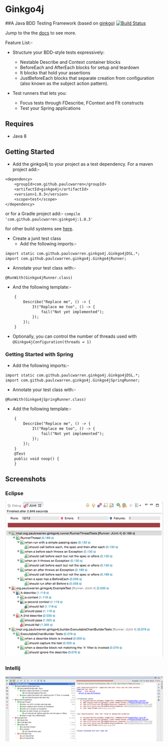 # Ginkgo4j
##A Java BDD Testing Framework  (based on [ginkgo](http://onsi.github.io/ginkgo/))
[![Build Status](https://travis-ci.org/paulcwarren/ginkgo4j.svg?branch=master)](https://travis-ci.org/paulcwarren/ginkgo4j)

Jump to the the [docs](https://paulcwarren.github.com/ginkgo4j) to see more.

Feature List:-
- Structure your BDD-style tests expressively:
  - Nestable Describe and Context container blocks
  - BeforeEach and AfterEach blocks for setup and teardown
  - It blocks that hold your assertions
  - JustBeforeEach blocks that separate creation from configuration (also known as the subject action pattern).

- Test runners that lets you:
  - Focus tests through FDescribe, FContext and FIt constructs
  - Test your Spring applications  

## Requires
- Java 8

## Getting Started
- Add the ginkgo4j to your project as a test dependency.  For a maven project add:-

```
<dependency>
    <groupId>com.github.paulcwarren</groupId>
    <artifactId>ginkgo4j</artifactId>
    <version>1.0.3</version>
    <scope>test</scope>
</dependency>
```
or for a Gradle project add:-
`compile 'com.github.paulcwarren:ginkgo4j:1.0.3'`

for other build systems see [here](http://search.maven.org/#artifactdetails%7Ccom.github.paulcwarren%7Cginkgo4j%7C1.0.3%7Cjar).

- Create a junit test class
  - Add the following imports:-
```
import static com.github.paulcwarren.ginkgo4j.Ginkgo4jDSL.*;
import com.github.paulcwarren.ginkgo4j.Ginkgo4jRunner;
```
  - Annotate your test class with:-
```
@RunWith(Ginkgo4jRunner.class)
```
  - And the following template:-
```
	{
		Describe("Replace me", () -> {
			It("Replace me too", () -> {
				fail("Not yet implemented");
			});
		});
	}
``` 
   - Optionally, you can control the number of threads used with `@Ginkgo4jConfiguration(threads = 1)`

### Getting Started with Spring
   - Add the following imports:-
```
import static com.github.paulcwarren.ginkgo4j.Ginkgo4jDSL.*;
import com.github.paulcwarren.ginkgo4j.Ginkgo4jSpringRunner;
```
   - Annotate your test class with:-
```
@RunWith(Ginkgo4jSpringRunner.class)
```
   - Add the following template:-
```
	{
		Describe("Replace me", () -> {
			It("Replace me too", () -> {
				fail("Not yet implemented");
			});
		});
	}
	@Test
	public void noop() {
	}
```

## Screenshots
### Eclipse
![Eclipse](readme/eclipse-junit.png)

### Intellij
![Intellij](readme/intellij-junit.png)
